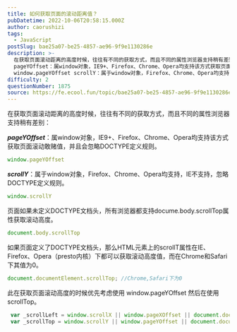 ```yaml
---
title: 如何获取页面的滚动距离值？
pubDatetime: 2022-10-06T20:58:15.000Z
author: caorushizi
tags:
  - JavaScript
postSlug: bae25a07-be25-4857-ae96-9f9e1130286e
description: >-
  在获取页面滚动距离的高度时候，往往有不同的获取方式，而且不同的属性浏览器支持稍有差别：
  pageYOffset：属window对象，IE9+、Firefox、Chrome、Opera均支持该方式获取页面滚动敢赌值，并且会忽略DOCTYPE定义规则。
  window.pageYOffset scrollY：属于window对象，Firefox、Chrome、Opera均支持，IE不支持，忽略DOCTY
difficulty: 2
questionNumber: 1875
source: https://fe.ecool.fun/topic/bae25a07-be25-4857-ae96-9f9e1130286e
---
```


在获取页面滚动距离的高度时候，往往有不同的获取方式，而且不同的属性浏览器支持稍有差别：

_**pageYOffset**_：属window对象，IE9+、Firefox、Chrome、Opera均支持该方式获取页面滚动敢赌值，并且会忽略DOCTYPE定义规则。

```javascript
window.pageYOffset
```

_**scrollY**_：属于window对象，Firefox、Chrome、Opera均支持，IE不支持，忽略DOCTYPE定义规则。

```javascript
window.scrollY
```

页面如果未定义DOCTYPE文档头，所有浏览器都支持docume.body.scrollTop属性获取滚动高度。

```javascript
document.body.scrollTop
```

如果页面定义了DOCTYPE文档头，那么HTML元素上的scrollT属性在IE、Firefox、Opera（presto内核）下都可以获取滚动高度值，而在Chrome和Safari下其值为0。

```javascript
document.documentElement.scrollTop; //Chrome,Safari下为0
```

此在获取页面滚动高度的时候优先考虑使用 window.pageYOffset 然后在使用scrollTop。

```javascript
 var _scrollLeft = window.scrollX || window.pageXOffset || document.documentElement.scrollLeft 
 var _scrollTop = window.scrollY || window.pageYOffset || document.documentElement.scrollTop
```

